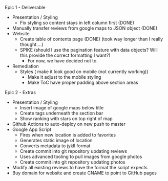 Epic 1 - Deliverable 
- Presentation / Styling
    - Fix styling so content stays in left column first (DONE)
- Manually transfer reviews from google maps to JSON object (DONE)
- Website
    - Create table of contents page (DONE) (took way longer than I really thought….)
    - SPIKE (should I use the pagination feature with data objects? Will this provide the correct formatting I want?)
        - For now, we have decided not to.
- Remediation
    - Styles ( make it look good on mobile (not currently working))
        - Make it adjust to the mobile styling
        - Make ToC have proper padding above section areas


Epic 2 - Extras 
- Presentation / Styling
    - Insert image of google maps below title
    - Create tags underneath the section bar
    - Show ranking with stars on top right of map
- Github Actions to auto-deploy on new push to master
- Google App Script
    - Fires when new location is added to favorites
    - Generates static image of location
    - Converts metadata to jykll format
    - Create commit into git repository updating reviews
    - Uses advanced tooling to pull images from google photos
    - Create commit into git repository updating photos
- Modify all existing reviews to have the format the script expects
- Buy domain for website and create CNAME to point to GitHub pages
